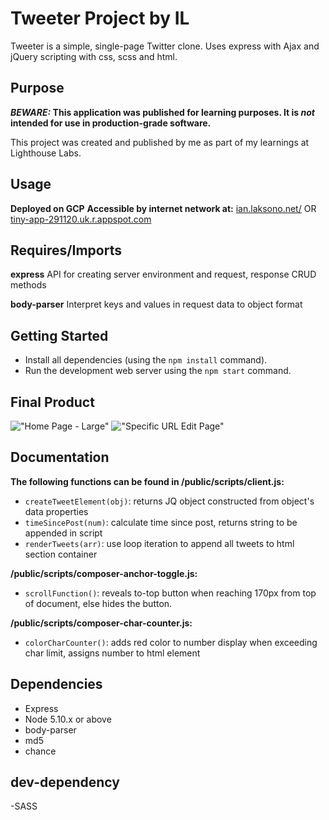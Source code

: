 # Tweeter Project by IL

Tweeter is a simple, single-page Twitter clone. Uses express with Ajax and jQuery scripting with css, scss and html.

## Purpose

**_BEWARE:_ This application was published for learning purposes. It is _not_ intended for use in production-grade software.**

This project was created and published by me as part of my learnings at Lighthouse Labs.

## Usage

**Deployed on GCP**
**Accessible by internet network at:**
[ian.laksono.net/](http://ian.laksono.net/) OR
[tiny-app-291120.uk.r.appspot.com](http://tiny-app-291120.uk.r.appspot.com)

## Requires/Imports

**express**
API for creating server environment and request, response CRUD methods

**body-parser**
Interpret keys and values in request data to object format

## Getting Started

- Install all dependencies (using the `npm install` command).
- Run the development web server using the `npm start` command.

## Final Product

!["Home Page - Large"](https://github.com/ilaksono/tweeter/blob/master/docs/tweets-page-big.png)
!["Specific URL Edit Page"](https://github.com/ilaksono/tweeter/blob/master/docs/tweets-page-small.png)

## Documentation

**The following functions can be found in /public/scripts/client.js:**

- `createTweetElement(obj)`: returns JQ object constructed from object's data properties
- `timeSincePost(num)`: calculate time since post, returns string to be appended in script
- `renderTweets(arr)`: use loop iteration to append all tweets to html section container

**/public/scripts/composer-anchor-toggle.js:**

- `scrollFunction()`: reveals to-top button when reaching 170px from top of document, else hides the button.

**/public/scripts/composer-char-counter.js:**

- `colorCharCounter()`: adds red color to number display when exceeding char limit, assigns number to html element

## Dependencies

- Express
- Node 5.10.x or above
- body-parser
- md5
- chance

## dev-dependency

-SASS